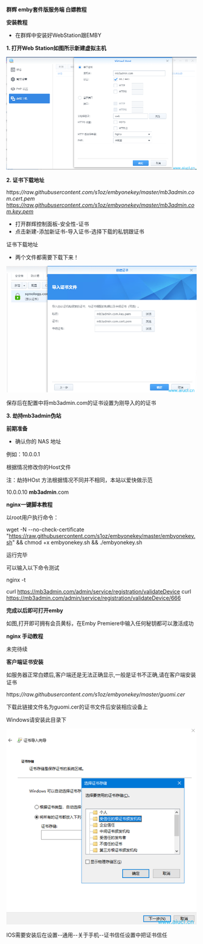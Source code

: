 **群辉 emby套件版服务端 白嫖教程**

**安装教程**

- 在群辉中安装好WebStation跟EMBY

**1. 打开Web Station如图所示新建虚拟主机**

![](./%E7%BE%A4%E8%BE%89emby%E5%A5%97%E4%BB%B6%E7%89%88%E6%9C%8D%E5%8A%A1%E7%AB%AF%E7%99%BD%E5%AB%96%E6%95%99%E7%A8%8B.assets/clipboard.png)

**2. 证书下载地址**

https:*//raw.githubusercontent.com/s1oz/embyonekey/master/mb3admin.com.cert.pem* [https:*//raw.githubusercontent.com/s1oz/embyonekey/master/mb3admin.com.key.pem*](https://raw.githubusercontent.com/s1oz/embyonekey/master/mb3admin.com.key.pem)

- 打开群辉控制面板-安全性-证书
- 点击新建-添加新证书-导入证书-选择下载的私钥跟证书

证书下载地址

- 两个文件都需要下载下来！

![](./%E7%BE%A4%E8%BE%89emby%E5%A5%97%E4%BB%B6%E7%89%88%E6%9C%8D%E5%8A%A1%E7%AB%AF%E7%99%BD%E5%AB%96%E6%95%99%E7%A8%8B.assets/clipboard-16377215057034.png)

保存后在配置中将mb3admin.com的证书设置为刚导入的的证书

**3. 劫持mb3admin伪站**

**前期准备**

- 确认你的 NAS 地址

例如：10.0.0.1

根据情况修改你的Host文件

注：劫持HOst 方法根据情况不同并不相同，本站以爱快做示范

10.0.0.10 **mb3admin**.com

**nginx一键脚本教程**

以root用户执行命令：

wget -N --no-check-certificate "https://raw.githubusercontent.com/s1oz/embyonekey/master/embyonekey.sh" && chmod +x embyonekey.sh && ./embyonekey.sh

运行完毕

可以输入以下命令测试

nginx -t

curl https://mb3admin.com/admin/service/registration/validateDevice curl https://mb3admin.com/admin/service/registration/validateDevice/666

**完成以后即可打开emby**

如图,打开即可拥有会员黄标，在Emby Premiere中输入任何秘钥都可以激活成功 

**nginx 手动教程**

未完待续

**客户端证书安装**

如服务器正常白嫖后,客户端还是无法正确显示,一般是证书不正确,请在客户端安装证书

https:*//raw.githubusercontent.com/s1oz/embyonekey/master/guomi.cer* 

下载此链接文件名为guomi.cer的证书文件后安装相应设备上

Windows请安装此目录下

![](./%E7%BE%A4%E8%BE%89emby%E5%A5%97%E4%BB%B6%E7%89%88%E6%9C%8D%E5%8A%A1%E7%AB%AF%E7%99%BD%E5%AB%96%E6%95%99%E7%A8%8B.assets/clipboard-16377216143937.png)

IOS需要安装后在设置--通用--关于手机--证书信任设置中把证书信任